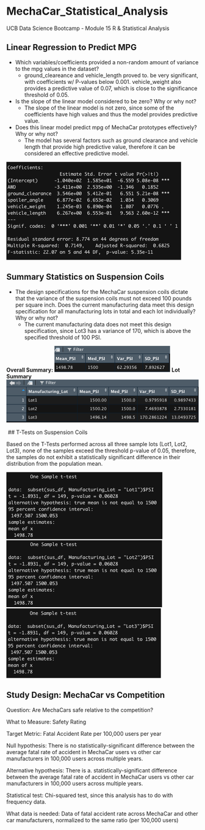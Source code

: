 # MechaCar_Statistical_Analysis
UCB Data Science Bootcamp - Module 15 R &amp; Statistical Analysis


## Linear Regression to Predict MPG
* Which variables/coefficients provided a non-random amount of variance to the mpg values in the dataset?
    - ground_cleareance and vehicle_length proved to. be very significant, with coefficients w/ P-values below 0.001. vehicle_weight also provides a predictive value of 0.07, which is close to the significance threshold of 0.05.
* Is the slope of the linear model considered to be zero? Why or why not?
    * The slope of the linear model is not zero, since some of the coefficients have high values and thus the model provides predictive value.
* Does this linear model predict mpg of MechaCar prototypes effectively? Why or why not?
    * The model has several factors such as ground clearance and vehicle length that provide high predictive value, therefore it can be considered an effective predictive model.

![Multiple Regression Summary](https://raw.githubusercontent.com/Dreski9000/MechaCar_Statistical_Analysis/main/multi_lingress.png)

## Summary Statistics on Suspension Coils

* The design specifications for the MechaCar suspension coils dictate that the variance of the suspension coils must not exceed 100 pounds per square inch. Does the current manufacturing data meet this design specification for all manufacturing lots in total and each lot individually? Why or why not?
    - The current manufacturing data does not meet this design specification, since Lot3 has a variance of 170, which is above the specified threshold of 100 PSI.

**Overall Summary:** 
![Overall Summary](https://raw.githubusercontent.com/Dreski9000/MechaCar_Statistical_Analysis/main/overall_summary.png)
**Lot Summary**
![Lot Summary](https://raw.githubusercontent.com/Dreski9000/MechaCar_Statistical_Analysis/main/lot_group_summary.png)

 ## T-Tests on Suspension Coils

Based on the T-Tests performed across all three sample lots (Lot1, Lot2, Lot3), none of the samples exceed the threshold p-value of 0.05, therefore, the samples do not exhibit a statistically significant difference in their distribution from the population mean.

![Lot1 T-Test](https://raw.githubusercontent.com/Dreski9000/MechaCar_Statistical_Analysis/main/lot1_t-test.png)
![Lot2 T-Test](https://raw.githubusercontent.com/Dreski9000/MechaCar_Statistical_Analysis/main/lot2_t-test.png)
![Lot3 T-Test](https://raw.githubusercontent.com/Dreski9000/MechaCar_Statistical_Analysis/main/lot3_t-test.png)

## Study Design: MechaCar vs Competition

Question: Are MechaCars safe relative to the competition?

What to Measure: Safety Rating

Target Metric: Fatal Accident Rate per 100,000 users per year

Null hypothesis: There is no statistically-significant difference between the average fatal rate of accident in MechaCar users vs other car manufacturers in 100,000 users across multiple years. 

Alternative hypothesis: There is a. statistically-significant difference between the average fatal rate of accident in MechaCar users vs other car manufacturers in 100,000 users across multiple years. 

Statistical test: Chi-squared test, since this analysis has to do with frequency data.

What data is needed: Data of fatal accident rate across MechaCar and other car manufacturers, normalized to the same ratio (per 100,000 users)
